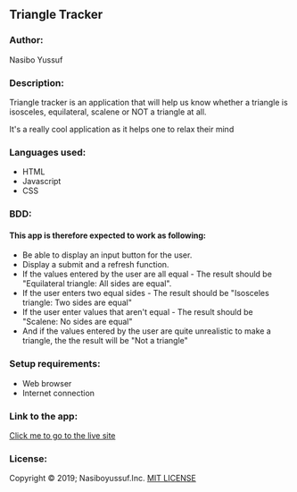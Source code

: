 ## Triangle Tracker
### Author:
Nasibo Yussuf

### Description:
Triangle tracker is an application  that will help us know whether a triangle is isosceles, equilateral, scalene or NOT a triangle at all.

It's a really cool application as it helps one to relax their mind

### Languages used:
* HTML
* Javascript
* CSS


### BDD:
#### This app is therefore expected to work as following:
* Be able to display an input button for the user.
* Display a submit and a refresh function.
* If the values entered by the user are all equal - The result should be "Equilateral triangle: All sides are equal".
* If the user enters two equal sides - The result should be "Isosceles triangle: Two sides are equal"
* If the user enter values that aren't equal - The result should be "Scalene: No sides are equal"
* And if the values entered by the user are quite unrealistic to make a triangle, the the result will be "Not a triangle"

### Setup requirements:
* Web browser
* Internet connection

### Link to the app:

[Click me to go to the live site](https://nasiboyussuf.github.io/Triangle-Tracker/)

### License:

Copyright © 2019; Nasiboyussuf.Inc.
[MIT LICENSE](https://en.wikipedia.org/wiki/MIT_License)
